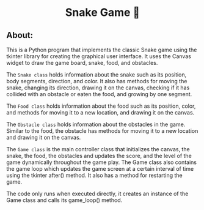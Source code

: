 <h1 align="center"> Snake Game 🐍 </h1>

## About:

This is a Python program that implements the classic Snake game using the tkinter library for creating the graphical user interface. It uses the Canvas widget to draw the game board, snake, food, and obstacles.

The `Snake class` holds information about the snake such as its position, body segments, direction, and color. It also has methods for moving the snake, changing its direction, drawing it on the canvas, checking if it has collided with an obstacle or eaten the food, and growing by one segment.

The `Food class` holds information about the food such as its position, color, and methods for moving it to a new location, and drawing it on the canvas.

The `Obstacle class` holds information about the obstacles in the game. Similar to the food, the obstacle has methods for moving it to a new location and drawing it on the canvas.

The `Game class` is the main controller class that initializes the canvas, the snake, the food, the obstacles and updates the score, and the level of the game dynamically throughout the game play. The Game class also contains the game loop which updates the game screen at a certain interval of time using the tkinter after() method. It also has a method for restarting the game.

The code only runs when executed directly, it creates an instance of the Game class and calls its game_loop() method.


